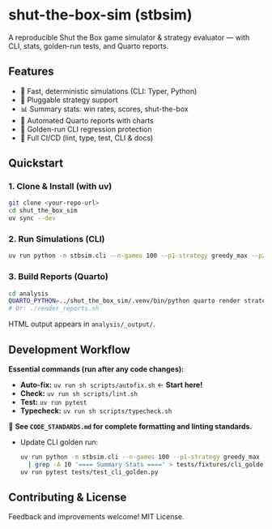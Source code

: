 # shut-the-box-sim (stbsim)
A reproducible Shut the Box game simulator & strategy evaluator — with CLI, stats, golden-run tests, and Quarto reports.

## Features
- 🧮 Fast, deterministic simulations (CLI: Typer, Python)
- 🤖 Pluggable strategy support
- 📊 Summary stats: win rates, scores, shut-the-box
- 📄 Automated Quarto reports with charts
- 🚦 Golden-run CLI regression protection
- 🔁 Full CI/CD (lint, type, test, CLI & docs)

## Quickstart

### 1. **Clone & Install (with uv)**
```sh
git clone <your-repo-url>
cd shut_the_box_sim
uv sync --dev
```

### 2. **Run Simulations (CLI)**
```sh
uv run python -m stbsim.cli --n-games 100 --p1-strategy greedy_max --p2-strategy min_tiles --seed 42
```

### 3. **Build Reports (Quarto)**
```sh
cd analysis
QUARTO_PYTHON=../shut_the_box_sim/.venv/bin/python quarto render strategy_comparison_basic.qmd
# Or: ./render_reports.sh
```
HTML output appears in `analysis/_output/`.

## Development Workflow

**Essential commands (run after any code changes):**
- **Auto-fix:** `uv run sh scripts/autofix.sh` ← **Start here!**
- **Check:** `uv run sh scripts/lint.sh`
- **Test:** `uv run pytest`
- **Typecheck:** `uv run sh scripts/typecheck.sh`

📖 **See `CODE_STANDARDS.md` for complete formatting and linting standards.**
- Update CLI golden run:
    ```sh
    uv run python -m stbsim.cli --n-games 100 --p1-strategy greedy_max --p2-strategy min_tiles --seed 42 \
      | grep -A 10 '==== Summary Stats ====' > tests/fixtures/cli_golden_run_output.txt
    uv run pytest tests/test_cli_golden.py
    ```

## Contributing & License

Feedback and improvements welcome!
MIT License.
